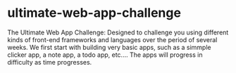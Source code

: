# ultimate-web-app-challenge
The Ultimate Web App Challenge:  Designed to challenge you using different kinds of front-end frameworks and languages over the period of several weeks. We first start with building very basic apps, such as a simmple clicker app, a note app, a todo app, etc.... The apps will progress in difficulty as time progresses.
